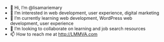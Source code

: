 - 👋 Hi, I’m @lisamariemary
- 👀 I’m interested in web development, user experience, digital marketing
- 🌱 I’m currently learning web development, WordPress web development, user experience
- 💞️ I’m looking to collaborate on learning and job search resources
- 📫 How to reach me at http://LMMVA.com

<!---
lisamariemary/lisamariemary is a ✨ special ✨ repository because its `README.md` (this file) appears on your GitHub profile.
You can click the Preview link to take a look at your changes.
--->
